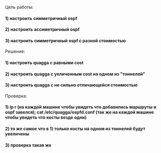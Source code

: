 Цель работы: 
#### 1) настроить симметричный ospf 
#### 2) настроить ассиметричный ospf 
#### 3) настроить симметричный ospf с разной стоимостью  

Решение: 
#### 1) настроить quagga c равными cost 
#### 2) настроить quagga с уеличенным cost на одном из "тоннелей"
#### 3) настроить quagga с не сильно отличающейся стоимостью 

Проверка: 
#### 1) ip r (на каждой машине чтобы увидеть что добавились маршруты и ospf завелся); cat /etc/quagga/ospfd.conf (так же на каждой машине чтобы увидеть что косты везде одни)
#### 2) то же самое что в 1) только косты на одном из тоннелей будут увеличены
#### 3) проверка такая же
